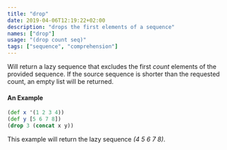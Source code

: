 ```yaml
---
title: "drop"
date: 2019-04-06T12:19:22+02:00
description: "drops the first elements of a sequence"
names: ["drop"]
usage: "(drop count seq)"
tags: ["sequence", "comprehension"]
---
```

Will return a lazy sequence that excludes the first *count* elements of the provided sequence. If the source sequence is shorter than the requested count, an empty list will be returned.

#### An Example

```clojure
(def x '(1 2 3 4))
(def y [5 6 7 8])
(drop 3 (concat x y))
```

This example will return the lazy sequence _(4 5 6 7 8)_.
